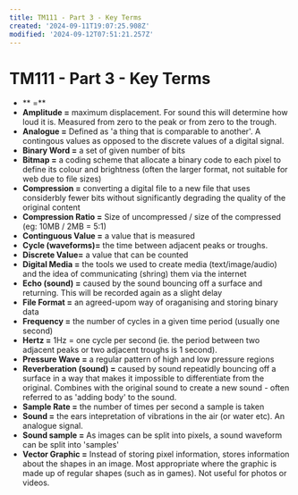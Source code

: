 ```yaml
---
title: TM111 - Part 3 - Key Terms
created: '2024-09-11T19:07:25.908Z'
modified: '2024-09-12T07:51:21.257Z'
---
```


# TM111 - Part 3 - Key Terms

- ** =**
- **Amplitude =** maximum displacement. For sound this will determine how loud it is. Measured from zero to the peak or from zero to the trough.
- **Analogue =** Defined as 'a thing that is comparable to another'. A contingous values as opposed to the discrete values of a digital signal.
- **Binary Word =** a set of given number of bits
- **Bitmap =** a coding scheme that allocate a binary code to each pixel to define its colour and brightness (often the larger format, not suitable for web due to file sizes)
- **Compression =** converting a digital file to a new file that uses considerbly fewer bits without significantly degrading the quality of the original content
- **Compression Ratio =** Size of uncompressed / size of the compressed (eg: 10MB / 2MB = 5:1)
- **Continguous Value =** a value that is measured
- **Cycle (waveforms)=** the time between adjacent peaks or troughs.
- **Discrete Value=** a value that can be counted
- **Digital Media =** the tools we used to create media (text/image/audio) and the idea of communicating (shring) them via the internet
- **Echo (sound) =** caused by the sound bouncing off a surface and returning. This will be recorded again as a slight delay
- **File Format =** an agreed-upom way of oraganising and storing binary data
- **Frequency =** the number of cycles in a given time period (usually one second)
- **Hertz =** 1Hz = one cycle per second (ie. the period between two adjacent peaks or two adjacent troughs is 1 second).
- **Pressure Wave =** a regular pattern of high and low pressure regions
- **Reverberation (sound) =** caused by sound repeatidly bouncing off a surface in a way that makes it impossible to differentiate from the original. Combines with the original sound to create a new sound - often referred to as 'adding body' to the sound.
- **Sample Rate =** the number of times per second a sample is taken
- **Sound =** the ears intepretation of vibrations in the air (or water etc). An analogue signal.
- **Sound sample =** As images can be split into pixels, a sound waveform can be split into 'samples'
- **Vector Graphic =** Instead of storing pixel information, stores information about the shapes in an image. Most appropriate where the graphic is made up of regular shapes (such as in games). Not useful for photos or videos.
